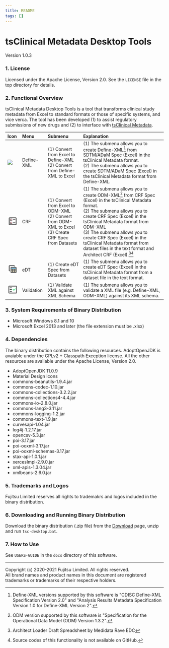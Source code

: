 ```yaml
---
title: README
tags: []
---
```


# tsClinical Metadata Desktop Tools
Version 1.0.3

### 1. License

Licensed under the Apache License, Version 2.0. See the `LICENSE` file in the top directory for details.

### 2. Functional Overview
tsClinical Metadata Desktop Tools is a tool that transforms clinical study metadata from Excel to standard formats or those of specific systems, and vice verca. The tool has been developed (1) to assist regulatory submissions of new drugs and (2) to interface with [tsClinical Metadata](https://www.fujitsu.com/jp/solutions/industry/life-sciences/products/drug-development/metadata/).

|Icon|Menu|Submenu|Explanation|
|:---|:---|:---|:---|
|![](https://github.com/tsClinical/tsc-desktop/raw/master/resources/material-icons/custom_integration_instructions_black_48dp.png)|Define-XML|(1) Convert from Excel to Define-XML <br> (2) Convert from Define-XML to Excel|(1) The submenu allows you to create Define-XML[^1] from SDTM/ADaM Spec (Excel) in the tsClinical Metadata format. <br> (2) The submenu allows you to create SDTM/ADaM Spec (Excel) in the tsClinical Metadata format from Define-XML.|
|![](resources/material-icons/custom_ballot_black_48dp.png)|CRF|(1) Convert from Excel to ODM-XML <br> (2) Convert from ODM-XML to Excel <br> (3) Create CRF Spec from Datasets|(1) The submenu allows you to create ODM-XML[^2] from CRF Spec (Excel) in the tsClinical Metadata format. <br> (2) The submenu allows you to create CRF Spec (Excel) in the tsClinical Metadata format from ODM-XML <br> (3) The submenu allows you to create CRF Spec (Excel) in the tsClinical Metadata format from dataset files in the text format and Architect CRF (Excel).[^3][^4]|
|![](resources/material-icons/custom_table_view_black_48dp.png)|eDT|(1) Create eDT Spec from Datasets|(1) The submenu allows you to create eDT Spec (Excel) in the tsClinical Metadata format from a dataset file in the text format.|
|![](resources/material-icons/custom_fact_check_black_48dp.png)|Validation|(1) Validate XML against XML Schema|(1) The submenu allows you to validate a XML file (e.g. Define-XML, ODM-XML) against its XML schema.|

[^1]: Define-XML versions supported by this software is "CDISC Define-XML Specification Version 2.0" and "Analysis Results Metadata Specification Version 1.0 for Define-XML Version 2".  
[^2]: ODM version supported by this software is "Specification for the Operational Data Model (ODM) Version 1.3.2".  
[^3]: Architect Loader Draft Spreadsheet by Medidata Rave EDC  
[^4]: Source codes of this functionality is not available on GitHub.

### 3. System Requirements of Binary Distribution
* Microsoft Windows 8.1 and 10
* Microsoft Excel 2013 and later (the file extension must be .xlsx)

### 4. Dependencies
The binary distribution contains the following resources. AdoptOpenJDK is avaiable under the GPLv2 + Classpath Exception license. All the other resources are available under the Apache License, Version 2.0.
* AdoptOpenJDK 11.0.9
* Material Design Icons
* commons-beanutils-1.9.4.jar
* commons-codec-1.10.jar
* commons-collections-3.2.2.jar
* commons-collections4-4.4.jar
* commons-io-2.8.0.jar
* commons-lang3-3.11.jar
* commons-logging-1.2.jar
* commons-text-1.9.jar
* curvesapi-1.04.jar
* log4j-1.2.17.jar
* opencsv-5.3.jar
* poi-3.17.jar
* poi-ooxml-3.17.jar
* poi-ooxml-schemas-3.17.jar
* stax-api-1.0.1.jar
* xercesImpl-2.9.0.jar
* xml-apis-1.3.04.jar
* xmlbeans-2.6.0.jar

### 5. Trademarks and Logos
Fujitsu Limited reserves all rights to trademakrs and logos included in the binary distribution.

### 6. Downloading and Running Binary Distribution
Download the binary distribution (.zip file) from the [Download](https://md-eval.tsclinical.global.fujitsu.com/cdisc/login) page, unzip and run `tsc-desktop.bat`.

### 7. How to Use
See `USERS-GUIDE` in the `docs` directory of this software.

---
Copyright (c) 2020-2021 Fujitsu Limited. All rights reserved.  
All brand names and product names in this document are registered trademarks or trademarks of their respective holders.
